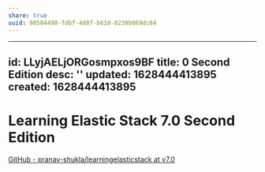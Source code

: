 ```yaml
---
share: true
uuid: 00504498-fdbf-4d8f-b610-0238b069dc84
---
```

---
id: LLyjAELjORGosmpxos9BF
title: 0 Second Edition
desc: ''
updated: 1628444413895
created: 1628444413895
---
# Learning Elastic Stack 7.0 Second Edition
[GitHub - pranav-shukla/learningelasticstack at v7.0](https://github.com/pranav-shukla/learningelasticstack/tree/v7.0/)

